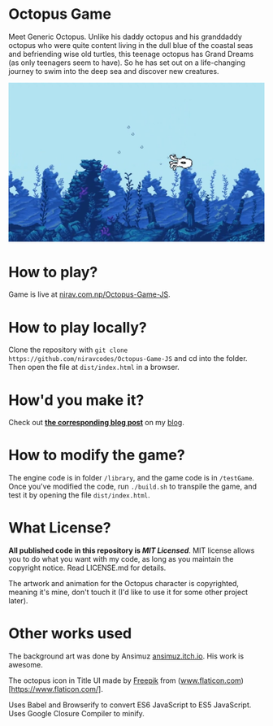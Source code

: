 # Octopus Game

Meet Generic Octopus. Unlike his daddy octopus and his granddaddy octopus who were quite content living in the dull blue of the coastal seas and befriending wise old turtles, this teenage octopus has Grand Dreams (as only teenagers seem to have). So he has set out on a life-changing journey to swim into the deep sea and discover new creatures.

![preview of game](assets/preview.jpg)

# How to play?

Game is live at [nirav.com.np/Octopus-Game-JS](https://nirav.com.np/Octopus-Game-JS).

# How to play locally?

Clone the repository with `git clone https://github.com/niravcodes/Octopus-Game-JS` and cd into the folder.
Then open the file at `dist/index.html` in a browser.

# How'd you make it?

Check out **[the corresponding blog post](https://nirav.com.np/2020/09/14/octopus-game.html)** on my [blog](https://nirav.com.np/).

# How to modify the game?

The engine code is in folder `/library`, and the game code is in `/testGame`. Once you've modified the code, run `./build.sh` to
transpile the game, and test it by opening the file `dist/index.html`.

# What License?

**All published code in this repository is _MIT Licensed_**. MIT license allows you to do what you want
with my code, as long as you maintain the copyright notice. Read LICENSE.md for details.

The artwork and animation for the Octopus character is copyrighted, meaning it's mine, don't touch it (I'd like to use
it for some other project later).

# Other works used

The background art was done by Ansimuz [ansimuz.itch.io](https://ansimuz.itch.io/). His work is awesome.

The octopus icon in Title UI made by [Freepik](http://www.freepik.com/) from (www.flaticon.com)[https://www.flaticon.com/].

Uses Babel and Browserify to convert ES6 JavaScript to
ES5 JavaScript. Uses Google Closure Compiler to minify.
